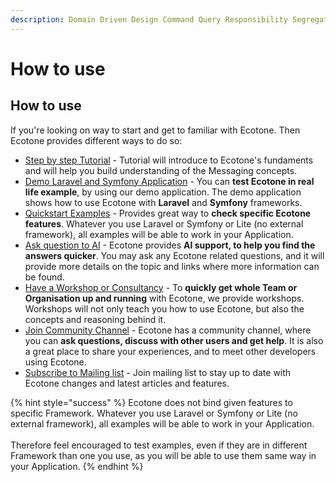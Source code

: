 ```yaml
---
description: Domain Driven Design Command Query Responsibility Segregation PHP
---
```


# How to use

## How to use

If you're looking on way to start and get to familiar with Ecotone. Then Ecotone provides different ways to do so:

* [Step by step Tutorial](../tutorial-php-ddd-cqrs-event-sourcing/) - Tutorial will introduce to Ecotone's fundaments and will help you build understanding of the Messaging concepts.
* [Demo Laravel and Symfony Application](https://github.com/ecotoneframework/php-ddd-cqrs-event-sourcing-symfony-laravel-ecotone) - You can **test Ecotone in real life example**, by using our demo application.  The demo application shows how to use Ecotone with **Laravel** and **Symfony** frameworks.
* [Quickstart Examples](https://github.com/ecotoneframework/quickstart-examples) - Provides great way to **check specific Ecotone features**. Whatever you use Laravel or Symfony or Lite (no external framework), all examples will be able to work in your Application.
* [Ask question to AI](https://docs.ecotone.tech/?q=) - Ecotone provides **AI support, to help you find the answers quicker**.  You may ask any Ecotone related questions, and it will provide more details on the topic and links where more information can be found.
* [Have a Workshop or Consultancy](../other/contact-workshops-and-support.md) - To **quickly get whole Team or Organisation up and running** with Ecotone, we provide workshops. Workshops will not only teach you how to use Ecotone, but also the concepts and reasoning behind it.
* [Join Community Channel](https://discord.gg/CctGMcrYnV) - Ecotone has a community channel, where you can **ask questions, discuss with other users and get help**.  It is also a great place to share your experiences, and to meet other developers using Ecotone.
* [Subscribe to Mailing list](https://blog.ecotone.tech/#/portal) - Join mailing list to stay up to date with Ecotone changes and latest articles and features.

{% hint style="success" %}
Ecotone does not bind given features to specific Framework. Whatever you use Laravel or Symfony or Lite (no external framework), all examples will be able to work in your Application. \
\
Therefore feel encouraged to test examples, even if they are in different Framework than one you use, as you will be able to use them same way in your Application.
{% endhint %}
